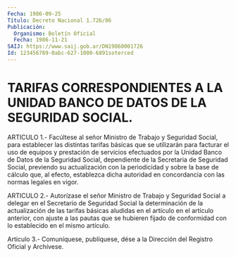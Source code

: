 ```yaml
---
Fecha: 1986-09-25
Título: Decreto Nacional 1.726/86
Publicación:
  Organismo: Boletín Oficial
  Fecha: 1986-11-21
SAIJ: https://www.saij.gob.ar/DN19860001726
Id: 123456789-0abc-627-1000-6891soterced
---
```

# TARIFAS CORRESPONDIENTES A LA UNIDAD BANCO DE DATOS DE LA SEGURIDAD SOCIAL.

<a id="1"></a>
ARTICULO 1.- Facúltese al señor Ministro de Trabajo y Seguridad Social, para establecer las distintas tarifas básicas que se utilizarán para facturar el uso de equipos y prestación de servicios efectuados por la Unidad Banco de Datos de la Seguridad Social, dependiente de la Secretaria de Seguridad Social, previendo su actualización con la periodicidad y sobre la base de cálculo que, al efecto, establezca dicha autoridad en concordancia con las normas legales en vigor.

<a id="2"></a>
ARTICULO 2.- Autorízase el señor Ministro de Trabajo y Seguridad Social a delegar en el Secretario de Seguridad Social la determinación de la actualización de las tarifas básicas aludidas en el artículo en el artículo anterior, con ajuste a las pautas que se hubieren fijado de conformidad con lo establecido en el mismo artículo.

<a id="3"></a>
Articulo 3.- Comuníquese, publíquese, dése a la Dirección del Registro Oficial y Archívese.